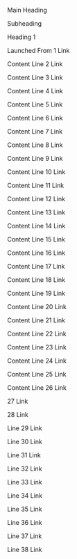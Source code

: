 Main Heading

Subheading

Heading 1

Launched From 1 Link

Content Line 2 Link

Content Line 3 Link

Content Line 4 Link

Content Line 5 Link

Content Line 6 Link

Content Line 7 Link

Content Line 8 Link

Content Line 9 Link

Content Line 10 Link

Content Line 11 Link

Content Line 12 Link

Content Line 13 Link

Content Line 14 Link

Content Line 15 Link

Content Line 16 Link

Content Line 17 Link

Content Line 18 Link

Content Line 19 Link

Content Line 20 Link

Content Line 21 Link

Content Line 22 Link

Content Line 23 Link

Content Line 24 Link

Content Line 25 Link

Content Line 26 Link

27 Link

28 Link

Line 29 Link

Line 30 Link

Line 31 Link

Line 32 Link

Line 33 Link

Line 34 Link

Line 35 Link

Line 36 Link

Line 37 Link

Line 38 Link

